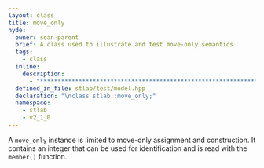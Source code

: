 ```yaml
---
layout: class
title: move_only
hyde:
  owner: sean-parent
  brief: A class used to illustrate and test move-only semantics
  tags:
    - class
  inline:
    description:
      - "***********************************************************************************************"
  defined_in_file: stlab/test/model.hpp
  declaration: "\nclass stlab::move_only;"
  namespace:
    - stlab
    - v2_1_0
---
```


A `move_only` instance is limited to move-only assignment and construction. It contains an integer that can be used for identification and is read with the `member()` function.
